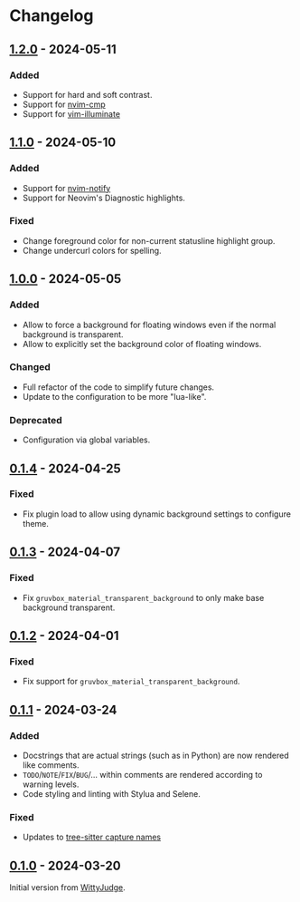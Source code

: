 # Changelog

<!-- ## [unreleased] -->

## [1.2.0] - 2024-05-11

### Added

- Support for hard and soft contrast.
- Support for [nvim-cmp](https://github.com/hrsh7th/nvim-cmp)
- Support for [vim-illuminate](https://github.com/RRethy/vim-illuminate)

## [1.1.0] - 2024-05-10

### Added

- Support for [nvim-notify](https://github.com/rcarriga/nvim-notify)
- Support for Neovim's Diagnostic highlights.

### Fixed

- Change foreground color for non-current statusline highlight group.
- Change undercurl colors for spelling.

## [1.0.0] - 2024-05-05

### Added

- Allow to force a background for floating windows even if the normal background is transparent.
- Allow to explicitly set the background color of floating windows.

### Changed

- Full refactor of the code to simplify future changes.
- Update to the configuration to be more "lua-like".

### Deprecated

- Configuration via global variables.

## [0.1.4] - 2024-04-25

### Fixed

- Fix plugin load to allow using dynamic background settings to configure theme.

## [0.1.3] - 2024-04-07

### Fixed

- Fix `gruvbox_material_transparent_background` to only make base background transparent.

## [0.1.2] - 2024-04-01

### Fixed

- Fix support for `gruvbox_material_transparent_background`.

## [0.1.1] - 2024-03-24

### Added

- Docstrings that are actual strings (such as in Python) are now rendered like comments.
- `TODO`/`NOTE`/`FIX`/`BUG`/... within comments are rendered according to warning levels.
- Code styling and linting with Stylua and Selene.

### Fixed

- Updates to [tree-sitter capture names](https://github.com/nvim-treesitter/nvim-treesitter/issues/2293#issuecomment-1900679583)

## [0.1.0] - 2024-03-20

Initial version from [WittyJudge](https://github.com/WIttyJudge).

[unreleased]: https://github.com/f4z3r/gruvbox-material.nvim/compare/v1.2.0...HEAD
[1.2.0]: https://github.com/f4z3r/gruvbox-material.nvim/compare/v1.1.0...v1.2.0
[1.1.0]: https://github.com/f4z3r/gruvbox-material.nvim/compare/v1.0.0...v1.1.0
[1.0.0]: https://github.com/f4z3r/gruvbox-material.nvim/compare/v0.1.4...v1.0.0
[0.1.4]: https://github.com/f4z3r/gruvbox-material.nvim/compare/v0.1.3...v0.1.4
[0.1.3]: https://github.com/f4z3r/gruvbox-material.nvim/compare/v0.1.2...v0.1.3
[0.1.2]: https://github.com/f4z3r/gruvbox-material.nvim/compare/v0.1.1...v0.1.2
[0.1.1]: https://github.com/f4z3r/gruvbox-material.nvim/compare/v0.1.0...v0.1.1
[0.1.0]: https://github.com/f4z3r/gruvbox-material.nvim/releases/tag/v0.1.0

